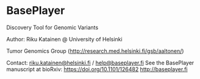 # BasePlayer

Discovery Tool for Genomic Variants

Author: Riku Katainen @ University of Helsinki

Tumor Genomics Group (http://research.med.helsinki.fi/gsb/aaltonen/) 

Contact: riku.katainen@helsinki.fi / help@baseplayer.fi
See the BasePlayer manuscript at bioRxiv: https://doi.org/10.1101/126482
http://baseplayer.fi
